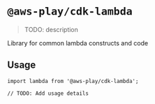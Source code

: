 # `@aws-play/cdk-lambda`

> TODO: description

Library for common lambda constructs and code

## Usage

```
import lambda from '@aws-play/cdk-lambda';

// TODO: Add usage details
```
